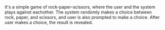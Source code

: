 It's a simple game of rock-paper-scissors, where the user and the system plays against eachother. 
The system randomly makes a choice between rock, paper, and scissors, and user is also prompted to make a choice.
After user makes a choice, the result is revealed.
